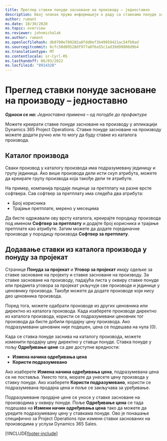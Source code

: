 ```yaml
---
title: Преглед ставки понуде засноване на производу – једноставно
description: Овај чланак пружа информације о раду са ставкама понуде заснованим на производу.
author: rumant
ms.date: 10/30/2020
ms.topic: overview
ms.reviewer: johnmichalak
ms.author: rumant
ms.openlocfilehash: db0700e789202a8fdd0ef3b49959421ac54fb9ad
ms.sourcegitcommit: 6cfc50d89528df977a8f6a55c1ad39d99800d9b4
ms.translationtype: MT
ms.contentlocale: sr-Cyrl-RS
ms.lasthandoff: 06/03/2022
ms.locfileid: "8914328"
---
```

# <a name="product-based-quote-lines-overview---lite"></a>Преглед ставки понуде засноване на производу – једноставно

_**Односи се на:** Једноставна примена – од погодбе до профактуре_

Можете креирати ставке понуде засноване на производу у апликацији Dynamics 365 Project Operations. Ставке понуде засноване на производу можете додати ручно или то могу да буду ставке из каталога производа.

## <a name="product-catalog"></a>Каталог производа

Сваки производ у каталогу производа има подразумевану јединицу и групу јединица. Ако више производа дели исти скуп атрибута, можете да креирате групу производа која такође дели те атрибуте. 

На пример, компанија продаје лиценце за претплату на разне врсте софтвера. Сав софтвер за претплату има следећа два атрибута:

- Број корисника
- Трајање претплате, мерено у месецима

Да бисте одржавали ову врсту каталога, креирајте породицу производа под именом **Софтвер за претплату** и додајте број корисника и трајање претплате као атрибуте. Затим можете да додате појединачне производе у породицу производа **Софтвер за претплату**.

## <a name="add-product-catalog-items-to-a-project-quote"></a>Додавање ставки из каталога производа у понуду за пројекат

Странице **Понуда за пројекат** и **Уговор за пројекат** имају одељке за ставке засноване на пројекту и ставке засноване на производу. За ставке засноване на производу, падајућа листа у оквиру ставке понуде или предмета уговора за пројекат укључује све производе и јединице у ценовнику производа. Такође можете да додате производе који нису део ценовника производа.

Поред тога, можете одабрати производе из других ценовника или директно из каталога производа. Када изаберете производе директно из каталога производа, користи се подразумевани ценовник тог производа да бисте добили продајну цену производа. Ако подразумевани ценовник није подешен, цена се подешава на нула (0).

Када се ставка понуде заснива на каталогу производа, можете изменити продајну цену директно у ставци понуде. Ставка понуде у пољу **Одређивање цене** са две доступне вредности:

- **Измена начина одређивања цена**
- **Користи подразумевано**

Ако изаберете **Измена начина одређивања цена**, подразумевана цена се не поставља. Уместо тога, морате да унесете цену производа у ставку понуде. Ако изаберете **Користи подразумевано**, користи се подразумевана продајна цена и поље се закључава за уређивање.

Подразумеване продајне цене се уносе у ставке засноване на производима у оквиру понуде. Поље **Одређивање цена** се тада подешава на **Измени начин одређивања цена** тако да можете да уредите подразумевану цену у ставкама понуде. Ово је понашање специфично за Project Operations при измени ставки заснованих на производима у услузи Dynamics 365 Sales.


[!INCLUDE[footer-include](../../includes/footer-banner.md)]